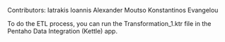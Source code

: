 Contributors:
      Iatrakis Ioannis 
      Alexander Moutso
      Konstantinos Evangelou




To do the ETL process, you can run the Transformation_1.ktr file in the Pentaho Data Integration (Kettle) app. 
